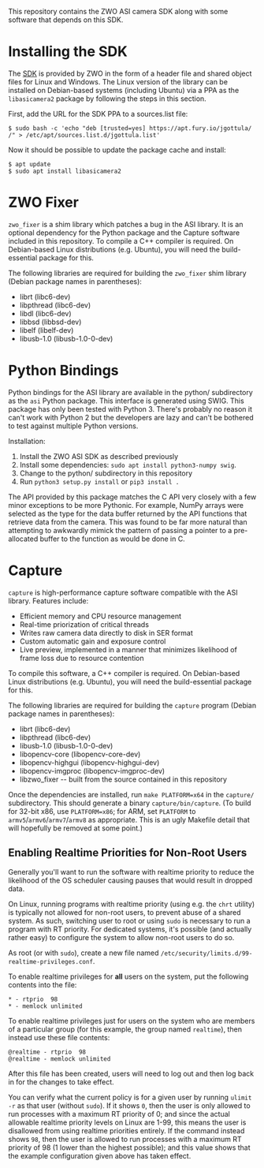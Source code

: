 This repository contains the ZWO ASI camera SDK along with some software that depends on this SDK.

# Installing the SDK

The [SDK](https://astronomy-imaging-camera.com/software-drivers) is provided by ZWO in the form of a header file and shared object files for Linux and Windows. The Linux version of the library can be installed on Debian-based systems (including Ubuntu) via a PPA as the `libasicamera2` package by following the steps in this section.

First, add the URL for the SDK PPA to a sources.list file:

    $ sudo bash -c 'echo "deb [trusted=yes] https://apt.fury.io/jgottula/ /" > /etc/apt/sources.list.d/jgottula.list'

Now it should be possible to update the package cache and install:

    $ apt update
    $ sudo apt install libasicamera2


# ZWO Fixer

`zwo_fixer` is a shim library which patches a bug in the ASI library. It is an optional dependency for the Python package and the Capture software included in this repository. To compile a C++ compiler is required. On Debian-based Linux distributions (e.g. Ubuntu), you will need the build-essential package for this.

The following libraries are required for building the `zwo_fixer` shim library (Debian package names in parentheses):
- librt (libc6-dev)
- libpthread (libc6-dev)
- libdl (libc6-dev)
- libbsd (libbsd-dev)
- libelf (libelf-dev)
- libusb-1.0 (libusb-1.0-0-dev)


# Python Bindings

Python bindings for the ASI library are available in the python/ subdirectory as the `asi` Python package. This interface is generated using SWIG. This package has only been tested with Python 3. There's probably no reason it can't work with Python 2 but the developers are lazy and can't be bothered to test against multiple Python versions.

Installation:
1. Install the ZWO ASI SDK as described previously
2. Install some dependencies: `sudo apt install python3-numpy swig`.
3. Change to the python/ subdirectory in this repository
4. Run `python3 setup.py install` or `pip3 install .`

The API provided by this package matches the C API very closely with a few minor exceptions to be more Pythonic. For example, NumPy arrays were selected as the type for the data buffer returned by the API functions that retrieve data from the camera. This was found to be far more natural than attempting to awkwardly mimick the pattern of passing a pointer to a pre-allocated buffer to the function as would be done in C.


# Capture

`capture` is high-performance capture software compatible with the ASI library. Features include:

- Efficient memory and CPU resource management
- Real-time priorization of critical threads
- Writes raw camera data directly to disk in SER format
- Custom automatic gain and exposure control
- Live preview, implemented in a manner that minimizes likelihood of frame loss due to resource contention

To compile this software, a C++ compiler is required. On Debian-based Linux distributions (e.g. Ubuntu), you will need the build-essential package for this.

The following libraries are required for building the `capture` program (Debian package names in parentheses):
- librt (libc6-dev)
- libpthread (libc6-dev)
- libusb-1.0 (libusb-1.0-0-dev)
- libopencv-core (libopencv-core-dev)
- libopencv-highgui (libopencv-highgui-dev)
- libopencv-imgproc (libopencv-imgproc-dev)
- libzwo_fixer -- built from the source contained in this repository

Once the dependencies are installed, run `make PLATFORM=x64` in the `capture/` subdirectory. This should generate a binary `capture/bin/capture`. (To build for 32-bit x86, use `PLATFORM=x86`; for ARM, set `PLATFORM` to `armv5`/`armv6`/`armv7`/`armv8` as appropriate. This is an ugly Makefile detail that will hopefully be removed at some point.)

## Enabling Realtime Priorities for Non-Root Users

Generally you'll want to run the software with realtime priority to reduce the likelihood of the OS scheduler causing pauses that would result in dropped data.

On Linux, running programs with realtime priority (using e.g. the `chrt` utility) is typically not allowed for non-root users, to prevent abuse of a shared system. As such, switching user to root or using `sudo` is necessary to run a program with RT priority. For dedicated systems, it's possible (and actually rather easy) to configure the system to allow non-root users to do so.

As root (or with `sudo`), create a new file named `/etc/security/limits.d/99-realtime-privileges.conf`.

To enable realtime privileges for **all** users on the system, put the following contents into the file:
```
* - rtprio  98
* - memlock unlimited
```

To enable realtime privileges just for users on the system who are members of a particular group (for this example, the group named `realtime`), then instead use these file contents:
```
@realtime - rtprio  98
@realtime - memlock unlimited
```

After this file has been created, users will need to log out and then log back in for the changes to take effect.

You can verify what the current policy is for a given user by running `ulimit -r` as that user (without `sudo`). If it shows `0`, then the user is only allowed to run processes with a maximum RT priority of 0; and since the actual allowable realtime priority levels on Linux are 1-99, this means the user is disallowed from using realtime priorities entirely. If the command instead shows `98`, then the user is allowed to run processes with a maximum RT priority of 98 (1 lower than the highest possible); and this value shows that the example configuration given above has taken effect.
